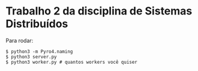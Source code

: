 # Trabalho 2 da disciplina de Sistemas Distribuídos

Para rodar:

```
$ python3 -m Pyro4.naming
$ python3 server.py
$ python3 worker.py # quantos workers você quiser
```